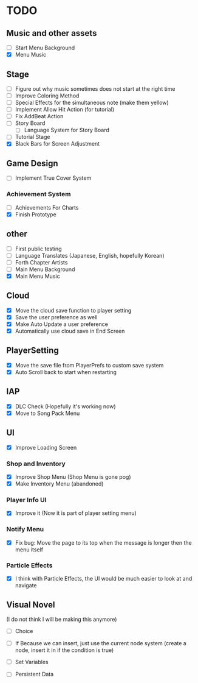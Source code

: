 # TODO
## Music and other assets
- [ ] Start Menu Background
- [X] Menu Music

## Stage
- [ ] Figure out why music sometimes does not start at the right time
- [ ] Improve Coloring Method
- [ ] Special Effects for the simultaneous note (make them yellow)
- [ ] Implement Allow Hit Action (for tutorial)
- [ ] Fix AddBeat Action
- [ ] Story Board
  - [ ] Language System for Story Board
- [ ] Tutorial Stage
- [X] Black Bars for Screen Adjustment

## Game Design
- [ ] Implement True Cover System

### Achievement System
- [ ] Achievements For Charts
- [X] Finish Prototype

## other
- [ ] First public testing
- [ ] Language Translates (Japanese, English, hopefully Korean)
- [ ] Forth Chapter Artists
- [ ] Main Menu Background
- [X] Main Menu Music

## Cloud
- [X] Move the cloud save function to player setting
- [X] Save the user preference as well
- [X] Make Auto Update a user preference
- [X] Automatically use cloud save in End Screen

## PlayerSetting
- [X] Move the save file from PlayerPrefs to custom save system
- [X] Auto Scroll back to start when restarting

## IAP
- [X] DLC Check (Hopefully it's working now)
- [X] Move to Song Pack Menu

## UI
- [X] Improve Loading Screen
### Shop and Inventory
- [X] Improve Shop Menu (Shop Menu is gone pog)
- [X] Make Inventory Menu (abandoned)
### Player Info UI
- [X] Improve it (Now it is part of player setting menu)
### Notify Menu
- [X] Fix bug: Move the page to its top when the message is longer then the menu itself
### Particle Effects
- [X] I think with Particle Effects, the UI would be much easier to look at and navigate

## Visual Novel
(I do not think I will be making this anymore)
- [ ] Choice

- [ ] If
Because we can insert, just use the current node system (create a node, insert it in if the condition is true)

- [ ] Set Variables
- [ ] Persistent Data
